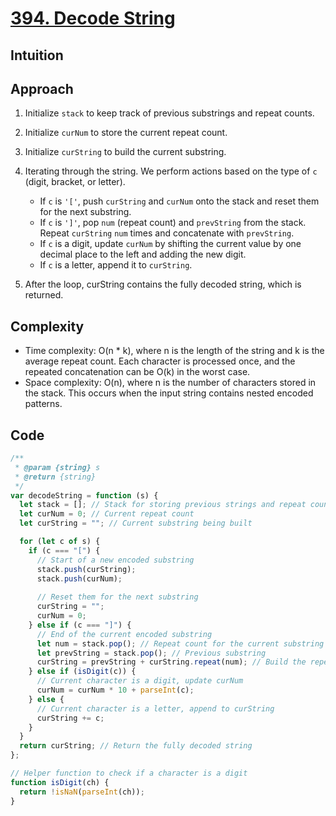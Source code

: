 # [394. Decode String](https://leetcode.com/problems/decode-string/description/)

## Intuition


## Approach

1. Initialize `stack` to keep track of previous substrings and repeat counts.
2. Initialize `curNum` to store the current repeat count.
3. Initialize `curString` to build the current substring.
4. Iterating through the string. We perform actions based on the type of `c` (digit, bracket, or letter).
    - If `c` is `'['`, push `curString` and `curNum` onto the stack and reset them for the next substring.
    - If `c` is `']'`, pop `num` (repeat count) and `prevString` from the stack. Repeat `curString` `num` times and concatenate with `prevString`.
    - If `c` is a digit, update `curNum` by shifting the current value by one decimal place to the left and adding the new digit.
    - If `c` is a letter, append it to `curString`.

5. After the loop, curString contains the fully decoded string, which is returned.

## Complexity

- Time complexity: O(n * k), where n is the length of the string and k is the average repeat count. Each character is processed once, and the repeated concatenation can be O(k) in the worst case.
- Space complexity: O(n), where n is the number of characters stored in the stack. This occurs when the input string contains nested encoded patterns.

## Code

```javascript
/**
 * @param {string} s
 * @return {string}
 */
var decodeString = function (s) {
  let stack = []; // Stack for storing previous strings and repeat counts
  let curNum = 0; // Current repeat count
  let curString = ""; // Current substring being built

  for (let c of s) {
    if (c === "[") {
      // Start of a new encoded substring
      stack.push(curString);
      stack.push(curNum);
      
      // Reset them for the next substring
      curString = "";
      curNum = 0;
    } else if (c === "]") {
      // End of the current encoded substring
      let num = stack.pop(); // Repeat count for the current substring
      let prevString = stack.pop(); // Previous substring
      curString = prevString + curString.repeat(num); // Build the repeated substring
    } else if (isDigit(c)) {
      // Current character is a digit, update curNum
      curNum = curNum * 10 + parseInt(c);
    } else {
      // Current character is a letter, append to curString
      curString += c;
    }
  }
  return curString; // Return the fully decoded string
};

// Helper function to check if a character is a digit
function isDigit(ch) {
  return !isNaN(parseInt(ch));
}
```
